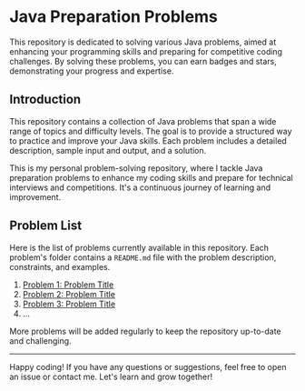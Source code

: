 # Java Preparation Problems

This repository is dedicated to solving various Java problems, aimed at enhancing your programming skills and preparing for competitive coding challenges. By solving these problems, you can earn badges and stars, demonstrating your progress and expertise.

## Introduction

This repository contains a collection of Java problems that span a wide range of topics and difficulty levels. The goal is to provide a structured way to practice and improve your Java skills. Each problem includes a detailed description, sample input and output, and a solution.

This is my personal problem-solving repository, where I tackle Java preparation problems to enhance my coding skills and prepare for technical interviews and competitions. It's a continuous journey of learning and improvement.

## Problem List

Here is the list of problems currently available in this repository. Each problem's folder contains a `README.md` file with the problem description, constraints, and examples.

1. [Problem 1: Problem Title](Problem1/README.md)
2. [Problem 2: Problem Title](Problem2/README.md)
3. [Problem 3: Problem Title](Problem3/README.md)
4. ...

More problems will be added regularly to keep the repository up-to-date and challenging.

---

Happy coding! If you have any questions or suggestions, feel free to open an issue or contact me. Let's learn and grow together!
